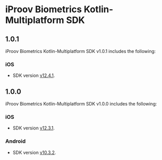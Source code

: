 # iProov Biometrics Kotlin-Multiplatform SDK

## 1.0.1

iProov Biometrics Kotlin-Multiplatform SDK v1.0.1 includes the following:

### iOS

* SDK version [v12.4.1](https://github.com/iProov/ios/releases/tag/12.4.1).


## 1.0.0

iProov Biometrics Kotlin-Multiplatform SDK v1.0.0 includes the following:

### iOS

* SDK version [v12.3.1](https://github.com/iProov/ios/releases/tag/12.3.1).

### Android

* SDK version [v10.3.2](https://github.com/iProov/android/releases/tag/v10.3.2).